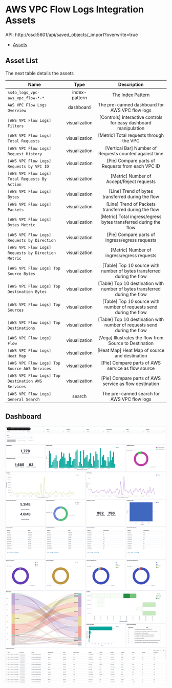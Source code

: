 # AWS VPC Flow Logs Integration Assets

API: http://osd:5601/api/saved_objects/_import?overwrite=true

- [Assets](aws_vpc_flow-1.0.0.ndjson)

## Asset List
The next table details the assets

| Name                          |     Type      |                                 Description                                 |
|-------------------------------|:-------------:|:---------------------------------------------------------------------------:|
| `ss4o_logs_vpc-aws_vpc_flow-*-*` | index-pattern |                              The Index Pattern                              |
| `AWS VPC Flow Logs Overview`  |   dashboard   |               The pre-canned dashboard for AWS VPC flow logs                |
| `[AWS VPC Flow Logs] Filters` | visualization |       [Controls] Interactive controls for easy dashboard manipulation       |
| `[AWS VPC Flow Logs] Total Requests` | visualization |                   [Metric] Total requests through the VPC                   |
| `[AWS VPC Flow Logs] Request History` | visualization |           [Vertical Bar] Number of Requests counted against time            |
| `[AWS VPC Flow Logs] Requests by VPC ID` | visualization |              [Pie] Compare parts of Requests from each VPC ID               |
| `[AWS VPC Flow Logs] Total Requests By Action` | visualization |                  [Metric] Number of Accept/Reject requests                  |
| `[AWS VPC Flow Logs] Bytes` | visualization |              [Line] Trend of bytes transferred during the flow              |
| `[AWS VPC Flow Logs] Packets` | visualization |             [Line] Trend of Packets transferred during the flow             |
| `[AWS VPC Flow Logs] Bytes Metric` | visualization |       [Metric] Total ingress/egress bytes transferred during the flow       |
| `[AWS VPC Flow Logs] Requests by Direction` | visualization |               [Pie] Compare parts of ingress/egress requests                |
| `[AWS VPC Flow Logs] Requests by Direction Metric` | visualization |                 [Metric] Number of ingress/egress requests                  |
| `[AWS VPC Flow Logs] Top Source Bytes` | visualization |   [Table] Top 10 source with number of bytes transferred during the flow    |
| `[AWS VPC Flow Logs] Top Destination Bytes` | visualization | [Table] Top 10 destination with number of bytes transferred during the flow |
| `[AWS VPC Flow Logs] Top Sources` | visualization |     [Table] Top 10 source with number of requests send during the flow      |
| `[AWS VPC Flow Logs] Top Destinations` | visualization |   [Table] Top 10 destination with number of requests send during the flow   |
| `[AWS VPC Flow Logs] Flow` | visualization |           [Vega] Illustrates the flow from Source to Destination            |
| `[AWS VPC Flow Logs] Heat Map` | visualization |                [Heat Map] Heat Map of source and destination                |
| `[AWS VPC Flow Logs] Top Source AWS Services` | visualization |              [Pie] Compare parts of AWS service as flow source              |
| `[AWS VPC Flow Logs] Top Destination AWS Services` | visualization |           [Pie] Compare parts of AWS service as flow destination            |
| `[AWS VPC Flow Logs] General Search` |    search     |                 The pre-canned search for AWS VPC flow logs                 |

## Dashboard

![](../static/dashboard1.png)